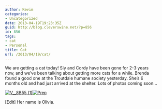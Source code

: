 ```yaml
---
author: Kevin
categories:
- Uncategorized
date: 2013-04-19T19:23:35Z
guid: http://blog.cleverswine.net/?p=856
id: 856
tags:
- cat
- Personal
title: Cat
url: /2013/04/19/cat/
---
```


We are getting a cat today! Sly and Cordy have been gone for 2-3 years now, and we&#8217;ve been talking about getting more cats for a while. Brenda found a good one at the Troutdale humane society yesterday. She&#8217;s 6 months old and had just arrived at the shelter. Lots of photos coming soon&#8230;

[<img class="aligncenter size-medium wp-image-858" alt="V__8B55 (1)" src="https://i1.wp.com/blog.cleverswine.net/wp-content/uploads/2013/04/V__8B55-1.jpg?resize=300%2C168" srcset="https://i1.wp.com/blog.cleverswine.net/wp-content/uploads/2013/04/V__8B55-1.jpg?resize=300%2C168 300w, https://i1.wp.com/blog.cleverswine.net/wp-content/uploads/2013/04/V__8B55-1.jpg?resize=1024%2C575 1024w, https://i1.wp.com/blog.cleverswine.net/wp-content/uploads/2013/04/V__8B55-1.jpg?resize=624%2C350 624w, https://i1.wp.com/blog.cleverswine.net/wp-content/uploads/2013/04/V__8B55-1.jpg?w=1680 1680w, https://i1.wp.com/blog.cleverswine.net/wp-content/uploads/2013/04/V__8B55-1.jpg?w=2520 2520w" sizes="(max-width: 300px) 85vw, 300px" data-recalc-dims="1" />](https://i1.wp.com/blog.cleverswine.net/wp-content/uploads/2013/04/V__8B55-1.jpg)[<img class="aligncenter size-medium wp-image-857" alt="Prep" src="https://i0.wp.com/blog.cleverswine.net/wp-content/uploads/2013/04/WP_20130419_001.jpg?resize=300%2C225" srcset="https://i0.wp.com/blog.cleverswine.net/wp-content/uploads/2013/04/WP_20130419_001.jpg?resize=300%2C225 300w, https://i0.wp.com/blog.cleverswine.net/wp-content/uploads/2013/04/WP_20130419_001.jpg?resize=1024%2C768 1024w, https://i0.wp.com/blog.cleverswine.net/wp-content/uploads/2013/04/WP_20130419_001.jpg?resize=624%2C467 624w, https://i0.wp.com/blog.cleverswine.net/wp-content/uploads/2013/04/WP_20130419_001.jpg?w=1680 1680w, https://i0.wp.com/blog.cleverswine.net/wp-content/uploads/2013/04/WP_20130419_001.jpg?w=2520 2520w" sizes="(max-width: 300px) 85vw, 300px" data-recalc-dims="1" />](https://i0.wp.com/blog.cleverswine.net/wp-content/uploads/2013/04/WP_20130419_001.jpg)

[Edit] Her name is Olivia.